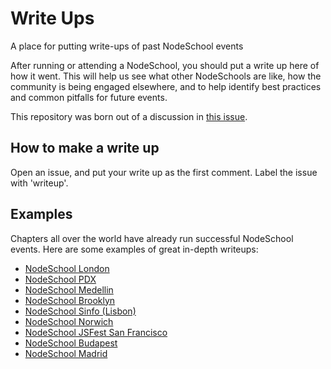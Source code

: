 # Write Ups
A place for putting write-ups of past NodeSchool events

After running or attending a NodeSchool, you should put a write up here of how it went. This will help us see what other NodeSchools are like, how the community is being engaged elsewhere, and to help identify best practices and common pitfalls for future events. 

This repository was born out of a discussion in [this issue](https://github.com/nodeschool/organizers/issues/209).

## How to make a write up

Open an issue, and put your write up as the first comment. Label the issue with 'writeup'.

## Examples

Chapters all over the world have already run successful NodeSchool events. Here are some examples of great in-depth writeups:
* [NodeSchool London](http://blog.hood.ie/2013/11/nodeschool-london/)
* [NodeSchool PDX](http://hackygolucky.com/pdxnode-presents-nodeschool-io/)
* [NodeSchool Medellin](https://github.com/nodeschool/discussions/issues/93#issuecomment-36090956)
* [NodeSchool Brooklyn](https://github.com/nodeschool/discussions/issues/93#issuecomment-36045066)
* [NodeSchool Sinfo (Lisbon)](https://github.com/nodeschool/discussions/issues/93#issuecomment-37015159)
* [NodeSchool Norwich](https://github.com/nodeschool/discussions/issues/93#issuecomment-37395477)
* [NodeSchool JSFest San Francisco](https://github.com/nodeschool/discussions/issues/93#issuecomment-37484715)
* [NodeSchool Budapest](https://medium.com/javascript-and-the-server/4c17b07af319)
* [NodeSchool Madrid](https://github.com/nodeschool/madrid/blob/master/firstgathering.md)
